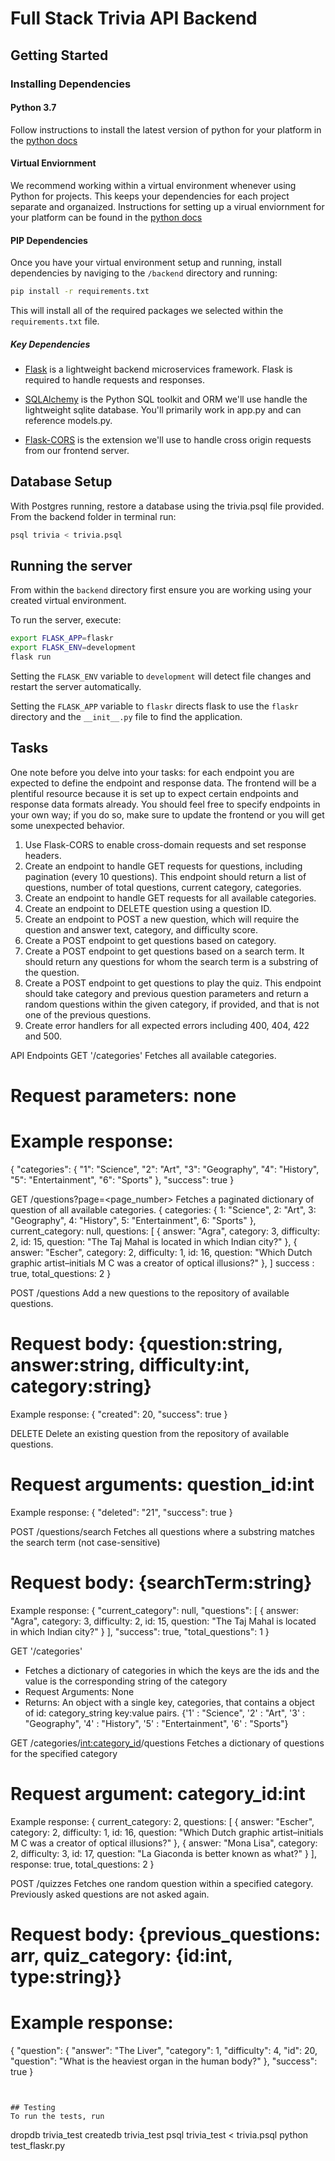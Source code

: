 # Full Stack Trivia API Backend

## Getting Started

### Installing Dependencies

#### Python 3.7

Follow instructions to install the latest version of python for your platform in the [python docs](https://docs.python.org/3/using/unix.html#getting-and-installing-the-latest-version-of-python)

#### Virtual Enviornment

We recommend working within a virtual environment whenever using Python for projects. This keeps your dependencies for each project separate and organaized. Instructions for setting up a virual enviornment for your platform can be found in the [python docs](https://packaging.python.org/guides/installing-using-pip-and-virtual-environments/)

#### PIP Dependencies

Once you have your virtual environment setup and running, install dependencies by naviging to the `/backend` directory and running:

```bash
pip install -r requirements.txt
```

This will install all of the required packages we selected within the `requirements.txt` file.

##### Key Dependencies

- [Flask](http://flask.pocoo.org/)  is a lightweight backend microservices framework. Flask is required to handle requests and responses.

- [SQLAlchemy](https://www.sqlalchemy.org/) is the Python SQL toolkit and ORM we'll use handle the lightweight sqlite database. You'll primarily work in app.py and can reference models.py. 

- [Flask-CORS](https://flask-cors.readthedocs.io/en/latest/#) is the extension we'll use to handle cross origin requests from our frontend server. 

## Database Setup
With Postgres running, restore a database using the trivia.psql file provided. From the backend folder in terminal run:
```bash
psql trivia < trivia.psql
```

## Running the server

From within the `backend` directory first ensure you are working using your created virtual environment.

To run the server, execute:

```bash
export FLASK_APP=flaskr
export FLASK_ENV=development
flask run
```

Setting the `FLASK_ENV` variable to `development` will detect file changes and restart the server automatically.

Setting the `FLASK_APP` variable to `flaskr` directs flask to use the `flaskr` directory and the `__init__.py` file to find the application. 

## Tasks

One note before you delve into your tasks: for each endpoint you are expected to define the endpoint and response data. The frontend will be a plentiful resource because it is set up to expect certain endpoints and response data formats already. You should feel free to specify endpoints in your own way; if you do so, make sure to update the frontend or you will get some unexpected behavior. 

1. Use Flask-CORS to enable cross-domain requests and set response headers. 
2. Create an endpoint to handle GET requests for questions, including pagination (every 10 questions). This endpoint should return a list of questions, number of total questions, current category, categories. 
3. Create an endpoint to handle GET requests for all available categories. 
4. Create an endpoint to DELETE question using a question ID. 
5. Create an endpoint to POST a new question, which will require the question and answer text, category, and difficulty score. 
6. Create a POST endpoint to get questions based on category. 
7. Create a POST endpoint to get questions based on a search term. It should return any questions for whom the search term is a substring of the question. 
8. Create a POST endpoint to get questions to play the quiz. This endpoint should take category and previous question parameters and return a random questions within the given category, if provided, and that is not one of the previous questions. 
9. Create error handlers for all expected errors including 400, 404, 422 and 500. 


API
Endpoints
GET '/categories' Fetches all available categories.
# Request parameters: none
# Example response:
{
  "categories": {
    "1": "Science", 
    "2": "Art", 
    "3": "Geography", 
    "4": "History", 
    "5": "Entertainment", 
    "6": "Sports"
  }, 
  "success": true
}

GET /questions?page=<page_number> Fetches a paginated dictionary of question of all available categories.
{
categories: {
   1: "Science",
   2: "Art",
   3: "Geography",
   4: "History",
   5: "Entertainment",
   6: "Sports"
},
current_category: null,
questions: [
{
   answer: "Agra",
   category: 3,
   difficulty: 2,
   id: 15,
   question: "The Taj Mahal is located in which Indian city?"
},
{
   answer: "Escher",
   category: 2,
   difficulty: 1,
   id: 16,
   question: "Which Dutch graphic artist–initials M C was a creator of optical illusions?"
},
]
success : true,
total_questions: 2
}

POST /questions Add a new questions to the repository of available questions.
# Request body: {question:string, answer:string, difficulty:int, category:string}

Example response:
{
  "created": 20, 
  "success": true
}

DELETE Delete an existing question from the repository of available questions.
# Request arguments: question_id:int
Example response:
{
  "deleted": "21", 
  "success": true
}

POST /questions/search Fetches all questions where a substring matches the search term (not case-sensitive)
# Request body: {searchTerm:string}
Example response:
{
  "current_category": null, 
  "questions": [
   {
   answer: "Agra",
   category: 3,
   difficulty: 2,
   id: 15,
   question: "The Taj Mahal is located in which Indian city?"
   }
   ], 
  "success": true, 
  "total_questions": 1
}


GET '/categories'
- Fetches a dictionary of categories in which the keys are the ids and the value is the corresponding string of the category
- Request Arguments: None
- Returns: An object with a single key, categories, that contains a object of id: category_string key:value pairs. 
{'1' : "Science",
'2' : "Art",
'3' : "Geography",
'4' : "History",
'5' : "Entertainment",
'6' : "Sports"}

GET /categories/<int:category_id>/questions Fetches a dictionary of questions for the specified category
# Request argument: category_id:int
Example response:
{
   current_category: 2,
   questions: [
{
   answer: "Escher",
   category: 2,
   difficulty: 1,
   id: 16,
   question: "Which Dutch graphic artist–initials M C was a creator of optical illusions?"
},
{
   answer: "Mona Lisa",
   category: 2,
   difficulty: 3,
   id: 17,
   question: "La Giaconda is better known as what?"
}
],
   response: true,
   total_questions: 2
}

POST /quizzes Fetches one random question within a specified category. Previously asked questions are not asked again.
# Request body: {previous_questions: arr, quiz_category: {id:int, type:string}}
# Example response:
{
  "question": {
    "answer": "The Liver", 
    "category": 1, 
    "difficulty": 4, 
    "id": 20, 
    "question": "What is the heaviest organ in the human body?"
  }, 
  "success": true
}


```


## Testing
To run the tests, run
```
dropdb trivia_test
createdb trivia_test
psql trivia_test < trivia.psql
python test_flaskr.py
```